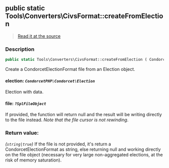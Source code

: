 ## public static Tools\Converters\CivsFormat::createFromElection

> [Read it at the source](https://github.com/julien-boudry/Condorcet/blob/master/src/Tools/Converters/CivsFormat.php#L25)

### Description    

```php
public static Tools\Converters\CivsFormat::createFromElection ( CondorcetPHP\Condorcet\Election $election [, ?SplFileObject $file = null] ): string|true
```

Create a CondorcetElectionFormat file from an Election object.

    

#### **election:** *`CondorcetPHP\Condorcet\Election`*   
Election with data.    


#### **file:** *`?SplFileObject`*   
If provided, the function will return null and the result will be writing directly to the file instead. _Note that the file cursor is not rewinding_.    


### Return value:   

*(`string|true`)* If the file is not provided, it's return a CondorcetElectionFormat as string, else returning null and working directly on the file object (necessary for very large non-aggregated elections, at the risk of memory saturation).

